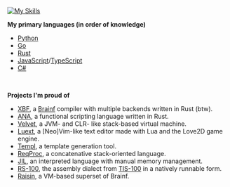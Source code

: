 [![My Skills](https://skillicons.dev/icons?i=py,js,html,css,cs,rust,git,lua,neovim,vscode,apple,windows,npm,nodejs,idea,rider,c,cpp,zig,java,blender)](https://skillicons.dev)
<br>

<!--
what are you doing snooping around in here?
-->
**My primary languages (in order of knowledge)**
- [Python](https://www.python.org)
- [Go](https://go.dev)
- [Rust](https://www.rust-lang.org)
- [JavaScript](https://en.m.wikipedia.org/wiki/JavaScript)/[TypeScript](https://en.m.wikipedia.org/wiki/TypeScript)
- [C#](https://en.wikipedia.org/wiki/C_Sharp_(programming_language))

<br>

**Projects I'm proud of**
* [XBF](<https://github.com/voidwyrm-2/xbf>), a [Brainf](<https://en.wikipedia.org/wiki/Brainfuck>) compiler with multiple backends written in Rust (btw).
* [ANA](<https://github.com/voidwyrm-2/ana>), a functional scripting language written in Rust.
* [Velvet](<https://github.com/voidwyrm-2/velvet-vm>), a JVM- and CLR- like stack-based virtual machine.
* [Luext](<https://github.com/voidwyrm-2/luext>), a [Neo]Vim-like text editor made with Lua and the Love2D game engine.
* [Templ](<https://github.com/voidwyrm-2/templ>), a template generation tool.
* [ReqProc](<https://github.com/voidwyrm-2/reqproc>), a concatenative stack-oriented language.
* [JIL](<https://github.com/voidwyrm-2/reqproc>), an interpreted language with manual memory management.
* [RS-100](<https://github.com/voidwyrm-2/rs-100>), the assembly dialect from [TIS-100](<https://www.zachtronics.com/tis-100/>) in a natively runnable form.
* [Raisin](<https://github.com/voidwyrm-2/raisin>), a VM-based superset of Brainf.
